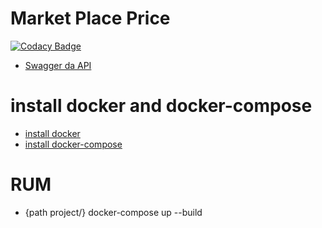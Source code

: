 # Market Place Price

[![Codacy Badge](https://api.codacy.com/project/badge/Grade/6c6ebc12fed04c0a9c1fa02a60eb9b90)](https://app.codacy.com/manual/RuanNunes/market-place-price?utm_source=github.com&utm_medium=referral&utm_content=RuanNunes/market-place-price&utm_campaign=Badge_Grade_Dashboard)

- [Swagger da API](https://market.api.jeudi.dev/swagger-ui.html)

# install docker and docker-compose
- [install docker](https://hub.docker.com/?overlay=onboarding&step=download)  
- [install docker-compose](https://docs.docker.com/compose/install) 



# RUM

-  {path project/} docker-compose   up --build 